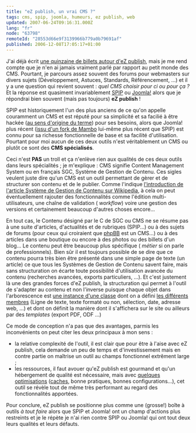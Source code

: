 ```yaml
---
title: "eZ publish, un vrai CMS ?"
tags: cms, spip, joomla, humeurs, ez publish, web
updated: 2007-06-24T09:16:31.000Z
lang: "fr"
node: "63798"
remoteId: "28553d66e9f3139966b779a0b79691af"
published: 2006-12-08T17:05:17+01:00
---
```

 
J'ai déjà écrit [une quinzaine de billets autour d'eZ publish](/tag/ez-publish), mais je me rend compte que je n'en ai jamais vraiment parlé par rapport au petit monde des CMS. Pourtant, je parcours assez souvent des forums pour webmasters sur divers sujets (Développement, Astuces, Standards, Référencement, ...) et il y a une question qui revient souvent : *quel CMS choisir pour ci ou pour ça ?* Et la réponse est quasiment invariablement [SPIP](http://www.spip.net) ou [Joomla!](http://www.joomla.org/) alors que je répondrai bien souvent (mais pas toujours) **eZ publish** !

 
SPIP est historiquement l'un des plus anciens de ce qu'on appelle couramment un CMS et est réputé pour sa simplicité et sa facilié à être hackée ([au sens d'origine du terme](http://fr.wikipedia.org/wiki/Hacker)) pour ses besoins, alors que Joomla! plus récent ([issu d'un fork de Mambo](http://forum.joomlafacile.com/showthread.php?t=1894) lui-même plus récent que SPIP) est connu pour sa richesse fonctionnelle de base et sa facilité d'utilisation. Pourtant pour moi aucun de ces deux outils n'est véritablement un CMS ou plutôt ce sont des **CMS spécialisés**.

 
Ceci n'est **PAS** un troll et ça n'enlève rien aux qualités de ces deux outils dans leurs spécialités ; je m'explique : CMS signifie Content Management System ou en français SGC, Système de Gestion de Contenu. Ces sigles veulent juste dire qu'un CMS est un outil permettant de gèrer et de structurer son contenu et de le publier. Comme l'indique [l'introduction de l'article Système de Gestion de Contenu sur Wikipedia](https://fr.wikipedia.org/wiki/Syst%C3%A8me_de_gestion_de_contenu), à cela on peut éventuellement rajouter des fonctionnalités comme l'édition multi-utilisateurs, une chaîne de validation ( *workflow*) voire une gestion des versions et certainement beaucoup d'autres choses encore...

 
En tout cas, le Contenu désigné par le C de SGC ou CMS ne se résume pas à une suite d'articles, d'actualités et de rubriques (SPIP...) ou à des sujets de forums (pour ceux qui croiraient que [phpBB](http://www.phpbb.com/) est un CMS...) ou à des articles dans une boutique ou encore à des photos ou des billets d'un blog... Le contenu peut être beaucoup plus spécifique ( *métier* si on parle de professionnels). Bien sûr il est toujours possible de se dire que ce contenu pourra très bien être présenté dans une simple page de texte (un article) ce que tous les Systèmes de Gestion de Contenu savent faire, mais sans structuration on écarte toute possibilité d'utilisation avancée du contenu (recherches avancées, exports particuliers, ...). Et c'est justement là une des grandes forces d'eZ publish, la structuration qui permet à l'outil de s'adapter au contenu et non l'inverse puisque chaque objet dans l'arborescence est [une instance d'une classe](http://ez.no/doc/ez_publish/technical_manual/3_8/concepts_and_basics/content_management/the_content_class) dont on a défini [les différents membres](http://ez.no/doc/ez_publish/technical_manual/3_8/concepts_and_basics/content_management/datatypes) (Ligne de texte, texte formaté ou non, sélection, date, adresse web, ...) et dont on définit la manière dont il s'affichera sur le site ou ailleurs par des *templates* (export PDF, ODF ...)

 
Ce mode de conception n'a pas que des avantages, parmis les inconvénients on peut citer les deux principaux à mon sens :

  * la relative complexité de l'outil, il est clair que pour être à l'aise avec eZ publish, cela demande un peu de temps et d'investissement mais en contre partie on maîtrise un outil au champs fonctionnel extrêment large ;
 * les ressources, il faut avouer qu'eZ publish est gourmand et qu'un hébergement de qualité est nécessaire, mais avec [quelques optimisations](http://ezpedia.org/wiki/en/ez/performance) ([caches](/post/ez-publish-et-son-cache), bonne pratiques, bonnes configurations...), cet outil se révèle tout de même très performant au regard des fonctionnalités apportées.
 
 
Pour conclure, eZ publish se positionne plus comme une (grosse!) boîte à outils *à tout faire* alors que SPIP et Joomla! ont un champ d'actions plus restreints et je le répète je n'ai rien contre SPIP ou Joomla! qui ont tout deux leurs qualités et leurs défauts.

